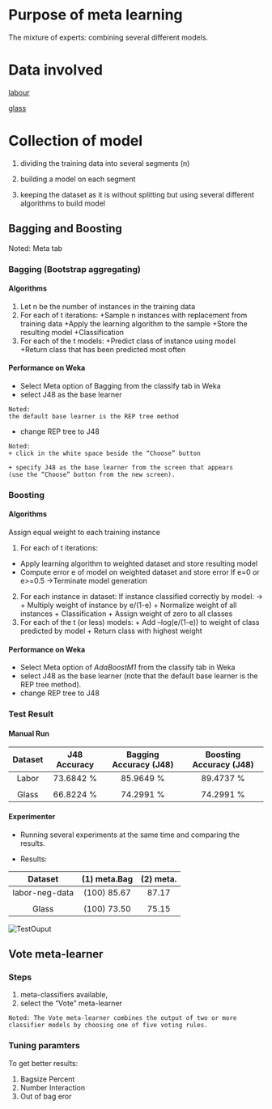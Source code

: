# Purpose of meta learning
The mixture of experts: combining several different models. 

# Data involved

[labour](/DataMiningMachineLearning/meta-learning/data/labor.arff)

[glass](/DataMiningMachineLearning/meta-learning/data/glass.arff)

# Collection of model


1.  dividing the training data into several segments (n) 

2. building a model on each segment

3. keeping the dataset as it is without splitting but using several different algorithms to build model

## Bagging and Boosting

Noted: Meta tab

### Bagging (Bootstrap aggregating)

#### Algorithms
1. Let n be the number of instances in the training data
2. For each of t iterations:
+Sample n instances with replacement from training data
+Apply the learning algorithm to the sample
+Store the resulting model
+Classification
3. For each of the t models:
+Predict class of instance using model
+Return class that has been predicted most often

#### Performance on Weka

+ Select Meta option of Bagging from the classify tab in Weka 
+ select J48 as the base learner 
```
Noted:
the default base learner is the REP tree method
```

+ change REP tree to J48
```
Noted:
+ click in the white space beside the “Choose” button 

+ specify J48 as the base learner from the screen that appears 
(use the “Choose” button from the new screen).
```
### Boosting
#### Algorithms

Assign equal weight to each training instance
1. For each of t iterations:
+ Apply learning algorithm to weighted dataset and store resulting model
+ Compute error e of model on weighted dataset and store error
    If e=0 or e>=0.5 &rightarrow;Terminate model generation
2. For each instance in dataset:
    If instance classified correctly by model: &rightarrow;
            + Multiply weight of instance by e/(1-e)
            + Normalize weight of all instances
            + Classification
            + Assign weight of zero to all classes
3. For each of the t (or less) models:
            + Add –log(e/(1-e)) to weight of class predicted by model
            + Return class with highest weight

#### Performance on Weka
+ Select Meta option of *AdaBoostM1* from the classify tab in Weka 
+ select J48 as the base learner 
(note that the default base learner is the REP tree method). 
+ change REP tree to J48

### Test Result

#### Manual Run

**Dataset**|**J48 Accuracy**|**Bagging Accuracy (J48)**|**Boosting Accuracy (J48)**
:-----:|:-----:|:-----:|:-----:|
Labor|73.6842 %|85.9649 %|89.4737 %|
||||
Glass|66.8224 %	|74.2991 %|74.2991 %|

#### Experimenter

+ Running several experiments at the same time and comparing the results. 

+ Results:

**Dataset**|**(1) meta.Bag**|**(2) meta.**|
:-----:|:-----:|:-----:|
labor-neg-data|(100)   85.67|87.17 
||||
Glass|(100)   73.50	|75.15 


![TestOuput](https://github.com/nglthu/DataMiningMachineLearning/blob/master/meta-learning/results/testOuput.png)

## Vote meta-learner

### Steps

1. meta-classifiers available, 
2. select the “Vote” meta-learner

```
Noted: The Vote meta-learner combines the output of two or more classifier models by choosing one of five voting rules. 
```
### Tuning paramters
To get better results:

1. Bagsize Percent
2. Number Interaction
3. Out of bag eror